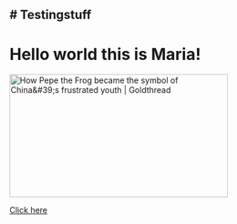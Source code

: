 ## # Testingstuff
<html>
  <head>
  
  </head>
  <body>
    <h1>Hello world this is Maria!</h1>
  </body>
<img src="https://cdn.i-scmp.com/sites/default/files/styles/1280x720/public/d8/images/2018/11/07/pepe_0.jpg?itok=qRtlgdIa" alt="How Pepe the Frog became the symbol of China&amp;#39;s frustrated youth | Goldthread" jsname="HiaYvf" jsaction="load:XAeZkd;" class="n3VNCb" data-noaft="1" style="width: 383px; height: 215.437px; margin: 0px;">

<a class="gb_f" data-pid="2" href="https://www.youtube.com/watch?v=dQw4w9WgXcQ" target="_top">Click here 
